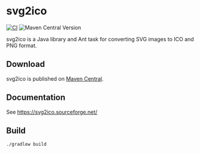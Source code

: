 # svg2ico

[![CI](https://github.com/svg2ico/svg2ico/actions/workflows/ci.yaml/badge.svg)](https://github.com/svg2ico/svg2ico/actions/workflows/ci.yaml) ![Maven Central Version](https://img.shields.io/maven-central/v/net.sourceforge.svg2ico/svg2ico?label=Maven%20Central)

svg2ico is a Java library and Ant task for converting SVG images to ICO and PNG format.

## Download

svg2ico is published on [Maven Central](https://central.sonatype.com/namespace/net.sourceforge.svg2ico).

## Documentation

See https://svg2ico.sourceforge.net/

## Build

```shell
./gradlew build
```